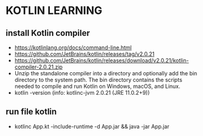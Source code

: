 # KOTLIN LEARNING

## install Kotlin compiler

- https://kotlinlang.org/docs/command-line.html
- https://github.com/JetBrains/kotlin/releases/tag/v2.0.21
- https://github.com/JetBrains/kotlin/releases/download/v2.0.21/kotlin-compiler-2.0.21.zip
- Unzip the standalone compiler into a directory and optionally add the bin directory to the system path. The bin directory contains the scripts needed to compile and run Kotlin on Windows, macOS, and Linux.
- kotlin -version (info: kotlinc-jvm 2.0.21 (JRE 11.0.2+9))

## run file kotlin

- kotlinc App.kt -include-runtime -d App.jar && java -jar App.jar
